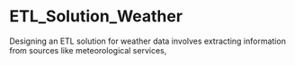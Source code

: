 # ETL_Solution_Weather
Designing an ETL solution for weather data involves extracting information from sources like meteorological services,
